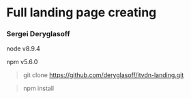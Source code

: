 # Full landing page creating

### Sergei Deryglasoff


node v8.9.4 

npm v5.6.0

>git clone https://github.com/deryglasoff/itvdn-landing.git

>npm install